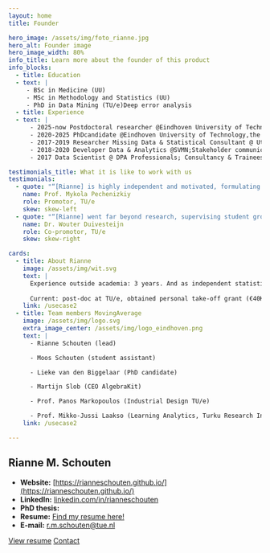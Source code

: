 ```yaml
---
layout: home
title: Founder

hero_image: /assets/img/foto_rianne.jpg
hero_alt: Founder image
hero_image_width: 80%
info_title: Learn more about the founder of this product
info_blocks:
  - title: Education
  - text: |
     - BSc in Medicine (UU)
     - MSc in Methodology and Statistics (UU)
     - PhD in Data Mining (TU/e)Deep error analysis
  - title: Experience
  - text: |
      - 2025-now Postdoctoral researcher @Eindhoven University of Technology, the Netherlands
      - 2020-2025 PhDcandidate @Eindhoven University of Technology,the Netherlands
      - 2017-2019 Researcher Missing Data & Statistical Consultant @ Utrecht University, the Netherlands
      - 2018-2020 Developer Data & Analytics @SVMN;Stakeholder communication & Small team lead
      - 2017 Data Scientist @ DPA Professionals; Consultancy & Traineeship

testimonials_title: What it is like to work with us
testimonials:
  - quote: "“[Rianne] is highly independent and motivated, formulating and successfully pushing forward the research questions resolved in her thesis. Rianne has a strong intuition in search for relevant problem formulations; she grounds her research approach in the specifics of the application domains.”"
    name: Prof. Mykola Pechenizkiy
    role: Promotor, TU/e
    skew: skew-left
  - quote: "“[Rianne] went far beyond research, supervising student groups and master thesis projects of individual students, teaching lectures and later coordinating an entire track within a master-level course. Rianne obtained quite a bit of funding in NWO and EWUU alliance calls. These would be normal activities for a faculty-level academic career, but when you're still working on your PhD this is quite a bit ahead of the curve.”"
    name: Dr. Wouter Duivesteijn
    role: Co-promotor, TU/e
    skew: skew-right

cards:
  - title: About Rianne
    image: /assets/img/wit.svg
    text: |
      Experience outside academia: 3 years. And as independent statistical consultant. Lots of supervision and teaching, lead successful collaborations (hospitals, public health, educational domain).
      
      Current: post-doc at TU/e, obtained personal take-off grant (€40K), supervision of 2 PhD candidates, and job searching (academia).Rather than just reporting which answers are wrong, our system uncovers patterns in student mistakes and explains why those errors occur.
    link: /usecase2
  - title: Team members MovingAverage
    image: /assets/img/logo.svg
    extra_image_center: /assets/img/logo_eindhoven.png
    text: |
      - Rianne Schouten (lead) 

      - Moos Schouten (student assistant) 

      - Lieke van den Biggelaar (PhD candidate) 

      - Martijn Slob (CEO AlgebraKit) 

      - Prof. Panos Markopoulos (Industrial Design TU/e) 

      - Prof. Mikko-Jussi Laakso (Learning Analytics, Turku Research Institute for Learning Analytics) 
    link: /usecase2

---
```


## Rianne M. Schouten

- **Website:** [https://rianneschouten.github.io/](https://rianneschouten.github.io/)
- **LinkedIn:** [linkedin.com/in/rianneschouten](https://linkedin.com/in/rianneschouten)
- **PhD thesis:** 
- **Resume:** [Find my resume here!](https://rianneschouten.github.io/pdfs/ResumeRianneSchouten.pdf)
- **E-mail:** [r.m.schouten@tue.nl](mailto:r.m.schouten@tue.nl)

<div class="hero-buttons">
  <a href="#(https://rianneschouten.github.io/pdfs/ResumeRianneSchouten.pdf)" class="hero-btn left">View resume</a>
  <a href="#(mailto:r.m.schouten@tue.nl)" class="hero-btn right">Contact</a>
</div>
